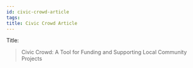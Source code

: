 ```yaml
---
id: civic-crowd-article
tags: 
title: Civic Crowd Article
---
```


Title:

> Civic Crowd: A Tool for Funding and Supporting Local Community Projects